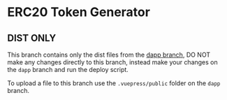 # ERC20 Token Generator

## DIST ONLY
This branch contains only the dist files from the [dapp branch](https://github.com/vittominacori/erc20-generator/tree/dapp), DO NOT make any changes directly to this branch, instead make your changes on the `dapp` branch and run the deploy script.

To upload a file to this branch use the `.vuepress/public` folder on the `dapp` branch.
